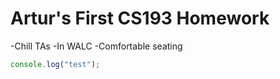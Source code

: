 # Artur's First CS193 Homework

-Chill TAs
-In WALC
-Comfortable seating

```javascript
console.log("test");
```
